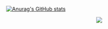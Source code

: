[![Anurag's GitHub stats](https://github-readme-stats.vercel.app/api?username=bakeham)](https://github.com/anuraghazra/github-readme-stats)
<div align="center">  
  <img  src="https://github-readme-streak-stats.herokuapp.com?user=bakeham&theme=onedark&date_format=M%20j%5B%2C%20Y%5D" />
</div>
